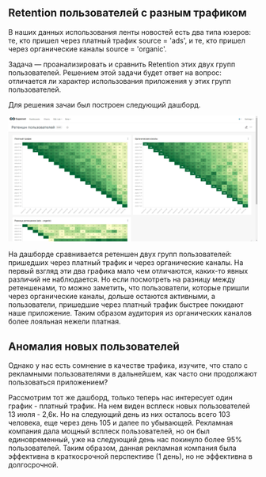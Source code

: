 ## Retention пользователей с разным трафиком

В наших данных использования ленты новостей есть два типа юзеров: те, кто пришел через платный трафик source = 'ads', и те, кто пришел через органические каналы source = 'organic'.

Задача — проанализировать и сравнить Retention этих двух групп пользователей. Решением этой задачи будет ответ на вопрос: отличается ли характер использования приложения у этих групп пользователей. 

Для решения зачаи был построен следующий дашборд.

![dashboard](retention_comparison.gif)

На дашборде сравнивается ретеншен двух групп пользователей: пришедших через платный трафик и через органические каналы. На первый взгляд эти два графика мало чем отличаются, каких-то явных различий не наблюдается. Но если посмотреть на разницу между ретеншенами, то можно заметить, что пользователи, которые пришли через органические каналы, дольше остаются активными, а пользователи, пришедшие через платный трафик быстрее покидают наше приложение. Таким образом аудитория из органических каналов более лояльная нежели платная.

## Аномалия новых пользователей

Однако у нас есть сомнение в качестве трафика, изучите, что стало с рекламными пользователями в дальнейшем, как часто они продолжают пользоваться приложением?

Рассмотрим тот же дашборд, только теперь нас интересует один график - платный трафик.
На нем виден всплеск новых пользователей 13 июля - 2,6к. Но на следующий день из них осталось всего 103 человека, еще через день 105 и далее по убывающей. Рекламная компания дала мощный всплеск пользователей, но он был единовременный, уже на следующий день нас покинуло более 95% пользователей. Таким образом, данная рекламная компания была эффективна в краткосрочной перспективе (1 день), но не эффективна в долгосрочной.
